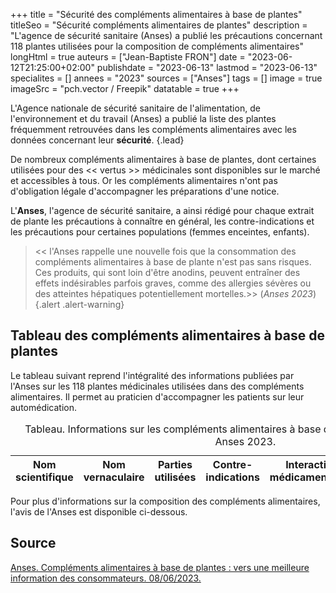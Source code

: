 +++
title = "Sécurité des compléments alimentaires à base de plantes"
titleSeo = "Sécurité compléments alimentaires de plantes"
description = "L'agence de sécurité sanitaire (Anses) a publié les précautions concernant 118 plantes utilisées pour la composition de compléments alimentaires"
longHtml = true
auteurs = ["Jean-Baptiste FRON"]
date = "2023-06-12T21:25:00+02:00"
publishdate = "2023-06-13"
lastmod = "2023-06-13"
specialites = []
annees = "2023"
sources = ["Anses"]
tags = []
image = true
imageSrc = "pch.vector / Freepik"
datatable = true
+++

L'Agence nationale de sécurité sanitaire de l'alimentation, de l'environnement et du travail (Anses) a publié la liste des plantes fréquemment retrouvées dans les compléments alimentaires avec les données concernant leur **sécurité**.
{.lead}

De nombreux compléments alimentaires à base de plantes, dont certaines utilisées pour des << vertus >> médicinales sont disponibles sur le marché et accessibles à tous. Or les compléments alimentaires n'ont pas d'obligation légale d'accompagner les préparations d'une notice.

L'**Anses**, l'agence de sécurité sanitaire, a ainsi rédigé pour chaque extrait de plante les précautions à connaître en général, les contre-indications et les précautions pour certaines populations (femmes enceintes, enfants).

> << l'Anses rappelle une nouvelle fois que la consommation des compléments alimentaires à base de plante n'est pas sans risques. Ces produits, qui sont loin d'être anodins, peuvent entraîner des effets indésirables parfois graves, comme des allergies sévères ou des atteintes hépatiques potentiellement mortelles.>> (*Anses 2023*)
{.alert .alert-warning}

## Tableau des compléments alimentaires à base de plantes

Le tableau suivant reprend l'intégralité des informations publiées par l'Anses sur les 118 plantes médicinales utilisées dans des compléments alimentaires. Il permet au praticien d'accompagner les patients sur leur automédication.

<script type="application/ld+json">{"@context": "https://schema.org","@type": "Table","about": "Informations sur les compléments alimentaires à base de plantes. Dr JB Fron d'après Anses 2023."}</script>
<table id="anses-plantes" class="table">
<caption><span class="font-weight-bold">Tableau.</span> Informations sur les compléments alimentaires à base de plantes. Dr JB Fron d'après Anses 2023.</caption>
<thead>
  <tr>
    <th scope="col">Nom scientifique</th>
    <th scope="col">Nom vernaculaire</th>
    <th scope="col">Parties utilisées</th>
    <th scope="col">Contre-indications</th>
    <th scope="col">Interactions médicamenteuses</th>
    <th scope="col">Grossesse</th>
    <th scope="col">Pédiatrie</th>
  </tr>
</thead>
</table>

Pour plus d'informations sur la composition des compléments alimentaires, l'avis de l'Anses est disponible ci-dessous.

## Source

[Anses. Compléments alimentaires à base de plantes : vers une meilleure information des consommateurs. 08/06/2023.](https://www.anses.fr/fr/content/complements-alimentaires-plantes-meilleure-information-des-consommateurs)

<script>
  // Anses
window.addEventListener('load', () => {
  $(function () {
    $('#anses-plantes').DataTable({
      ajax: '/data/anses-plantes.json',
      columns: [
        { data: 'Nom scientifique' },
        { data: 'Nom vernaculaire' },
        { data: 'Parties utilisées' },
        { data: 'Contre-indications' },
        { data: 'Interactions médicamenteuses' },
        { data: 'grossesse' },
        { data: 'pediatrie' },
      ]
    })
  })
})
</script>

